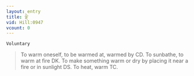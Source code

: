 ```yaml
---
layout: entry
title: ལྡེ་
vid: Hill:0947
vcount: 0
---
```

`Voluntary` 
> To warm oneself, to be warmed at, warmed by CD\.
 To sunbathe, to warm at fire DK\.
 To make something warm or dry by placing it near a fire or in sunlight DS\.
 To heat, warm TC\.


